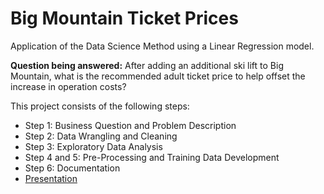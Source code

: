 # Big Mountain Ticket Prices
Application of the Data Science Method using a Linear Regression model.

**Question being answered:**
After adding an additional ski lift to Big Mountain, what is the recommended adult ticket price to help offset the increase in operation costs?

This project consists of the following steps:
- Step 1: Business Question and Problem Description
- Step 2: Data Wrangling and Cleaning
- Step 3: Exploratory Data Analysis
- Step 4 and 5: Pre-Processing and Training Data Development
- Step 6: Documentation
- [Presentation](https://docs.google.com/presentation/d/1O8EYxL2V__noBA4nCkZYvHOwSU8aspjhR-8IKb-mE1I/edit?usp=sharing)
